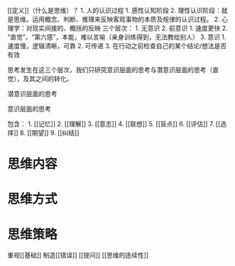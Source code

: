 [[定义]]（什么是思维）？
	1. 人的认识过程
		1. 感性认知阶段
		2. 理性认识阶段：就是思维。运用概念、判断、推理来反映客观事物的本质及规律的认识过程。
	2. 心理学：对现实间接的、概括的反映
三个层次：
	1. 无意识
	2. 前意识
		1. 速度更快
		2. “直觉”，“第六感”，本能，难以言喻（亲身训练得到，无法教给别人）
	3. 意识
		1. 速度慢，逻辑清晰，可靠
		2. 可传递
		3. 在行动之前检查自己的某个结论/想法是否有效

思考发生在这三个层次，我们只研究意识层面的思考与潜意识层面的思考（直觉），及其之间的转化。

潜意识层面的思考

意识层面的思考

包含：
	1. [[记忆]]
	2. [[理解]]
	3. [[意志]]
	4. [[联想]]
	5. [[盲点]]
	6. [[评估]]
	7. [[选择]]
	8. [[期望]]
	9. [[纠结]]

# 思维内容
# 思维方式
# 思维策略
重视[[基础]]
制造[[错误]]
[[提问]]
[[思维的连续性]]